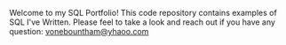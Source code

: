 
Welcome to my SQL Portfolio! This code repository contains examples of SQL I've Written. Please feel to take a look and reach out if you have any question: vonebountham@yhaoo.com
